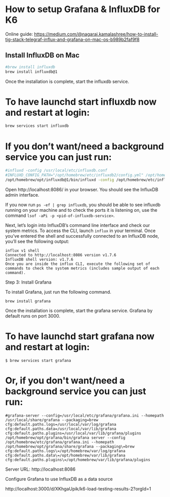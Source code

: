 # How to setup Grafana & InfluxDB for K6

Online guide: https://medium.com/@nagaraj.kamalashree/how-to-install-tig-stack-telegraf-influx-and-grafana-on-mac-os-b989b2faf9f8

## Install InfluxDB on Mac

```bash
#brew install influxdb
brew install influxdb@1
```

Once the installation is complete, start the influxdb service.

# To have launchd start influxdb now and restart at login:
```bash
brew services start influxdb
```

# If you don’t want/need a background service you can just run:
```bash 
#influxd -config /usr/local/etc/influxdb.conf
#INFLUXD_CONFIG_PATH="/opt/homebrew/etc/influxdb2/config.yml" /opt/homebrew/opt/influxdb/bin/influxd
/opt/homebrew/opt/influxdb@1/bin/influxd -config /opt/homebrew/etc/influxdb.conf
```

Open http://localhost:8086/ in your browser. You should see the InfluxDB admin interface.

If you now run `ps -ef | grep influxdb`, you should be able to see influxdb running on your machine and to check the ports it is listening on, use the command `lsof -aPi -p <pid-of-influxdb-service>`.

Next, let’s login into InfluxDB’s command line interface and check our system metrics. To access the CLI, launch `influx` in your terminal. Once you’ve entered the shell and successfully connected to an InfluxDB node, you’ll see the following output:

```shell
influx v1 shell
Connected to http://localhost:8086 version v1.7.6
InfluxDB shell version: v1.7.6
Once you are inside the influx CLI, execute the following set of commands to check the system metrics (includes sample output of each command).
```

Step 3: Install Grafana

To install Grafana, just run the following command.

```shell
brew install grafana
```

Once the installation is complete, start the grafana service. Grafana by default runs on port 3000.

# To have launchd start grafana now and restart at login:
```shell
$ brew services start grafana
```
# Or, if you don't want/need a background service you can just run:

```shell
#grafana-server --config=/usr/local/etc/grafana/grafana.ini --homepath /usr/local/share/grafana --packaging=brew cfg:default.paths.logs=/usr/local/var/log/grafana cfg:default.paths.data=/usr/local/var/lib/grafana cfg:default.paths.plugins=/usr/local/var/lib/grafana/plugins
/opt/homebrew/opt/grafana/bin/grafana server --config /opt/homebrew/etc/grafana/grafana.ini --homepath /opt/homebrew/opt/grafana/share/grafana --packaging\=brew cfg:default.paths.logs\=/opt/homebrew/var/log/grafana cfg:default.paths.data\=/opt/homebrew/var/lib/grafana cfg:default.paths.plugins\=/opt/homebrew/var/lib/grafana/plugins
```

Server URL: http://localhost:8086

Configure Grafana to use InfluxDB as a data source

http://localhost:3000/d/XKhgaUpik/k6-load-testing-results-2?orgId=1